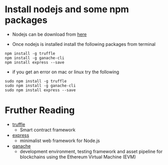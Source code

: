 # Install nodejs and some npm packages

* Nodejs can be download from [here](https://nodejs.org/en/download/current/)

* Once nodejs is installed install the following packages from terminal
```
npm install -g truffle
npm install -g ganache-cli
npm install express --save
```
* if you get an error on mac or linux try the following
```
sudo npm install -g truffle
sudo npm install -g ganache-cli
sudo npm install express --save
```

# Fruther Reading
* [truffle](https://truffleframework.com/)
    * Smart contract framework
* [express](https://expressjs.com/)
    * minimalist web framework for Node.js
* [ganache](https://truffleframework.com/docs/ganache/quickstart)
    * development environment, testing framework and asset pipeline for blockchains using the Ethereum Virtual Machine (EVM)